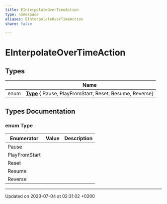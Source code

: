 ```yaml
---
title: EInterpolateOverTimeAction
type: namespace
aliases: EInterpolateOverTimeAction
share: false

---
```


# EInterpolateOverTimeAction



## Types

|                | Name           |
| -------------- | -------------- |
| enum| **[Type](/docs/SDK/Source/Namespaces/namespaceEInterpolateOverTimeAction.md#enum-type)** { Pause, PlayFromStart, Reset, Resume, Reverse} |

## Types Documentation

### enum Type

| Enumerator | Value | Description |
| ---------- | ----- | ----------- |
| Pause | |   |
| PlayFromStart | |   |
| Reset | |   |
| Resume | |   |
| Reverse | |   |









-------------------------------

Updated on 2023-07-04 at 02:31:02 +0200